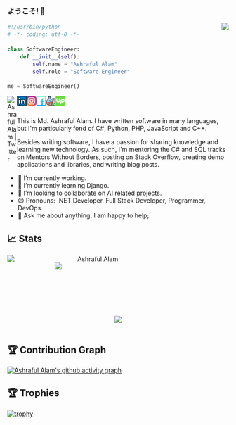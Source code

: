 ### ようこそ! 👋

<img align="right" src="https://visitor-badge.laobi.icu/badge?page_id=alam-ashraful.alam-ashraful">

```python
#!/usr/bin/python
# -*- coding: utf-8 -*-

class SoftwareEngineer:
    def __init__(self):
        self.name = "Ashraful Alam"
        self.role = "Software Engineer"

me = SoftwareEngineer()
```

<a href="https://twitter.com/karl_ashraful">
  <img align="left" alt="Ashraful Alam | Twitter" width="22px" src="https://github.com/alam-ashraful/karl-ashraful/blob/main/images/twitter.svg" />
</a>
<a href="https://www.linkedin.com/in/alam-ashraful/">
  <img align="left" alt="Ashraful Alam | LinkedIn" width="22px" src="https://github.com/alam-ashraful/alam-ashraful/blob/main/images/linkedin.svg" />
</a>
<a href="https://www.instagram.com/karl.ashraful/">
  <img align="left" alt="Ashraful Alam | Instagram" width="22px" src="https://github.com/alam-ashraful/alam-ashraful/blob/main/images/instagram.svg" />
</a>
<a href="https://facebook.com/ashraful.senpai">
  <img align="left" alt="Ashraful Alam | Facebook" width="22px" src="https://github.com/alam-ashraful/alam-ashraful/blob/main/images/facebook.svg" />
</a>
<a href="https://www.wantedly.com/id/ashraful">
  <img align="left" alt="Ashraful Alam | Wantedly" width="22px" src="https://github.com/alam-ashraful/alam-ashraful/blob/main/images/flask.svg" />
</a>
<a href="https://www.upwork.com/freelancers/~01ee0000a01a7c305f">
  <img align="left" alt="Ashraful Alam | Up Work" width="22px" src="https://github.com/alam-ashraful/alam-ashraful/blob/main/images/upwork.svg" />
</a>
<br />
<br />

This is Md. Ashraful Alam. I have written software in many languages, but I'm particularly fond of C#, Python, PHP, JavaScript and C++.

Besides writing software, I have a passion for sharing knowledge and learning new technology. As such, I'm mentoring the C# and SQL tracks on Mentors Without Borders, posting on Stack Overflow, creating demo applications and libraries, and writing blog posts.

- 🔭 I’m currently working.
- 🌱 I’m currently learning Django.
- 👯 I’m looking to collaborate on AI related projects.
- 😄 Pronouns: .NET Developer, Full Stack Developer, Programmer, DevOps.
- 💬 Ask me about anything, I am happy to help;

## &#x1f4c8; Stats

<p align=center>
  <div align=center>
    <a href="#" title="Go to Source">
      <img align="left" width=396 src="https://github-readme-streak-stats.herokuapp.com/?user=alam-ashraful&theme=react&border=61dafb&hide_border=true" alt="Ashraful Alam" />
    </a>
    <a href="#" title="Go to Source">
      <img align="right" width=396 src="https://github-readme-stats.vercel.app/api?username=alam-ashraful&show_icons=true&theme=react&border_color=61dafb&hide_border=true" />
    </a>
  </div>
  <br><br><br><br><br><br><br><br>
  <div align=center>
    <a href="https://github.com/anuraghazra/github-readme-stats">
      <img width=325 align="center" src="https://github-readme-stats.vercel.app/api/top-langs/?username=alam-ashraful&hide=c%23,powershell,Mathematica,Ruby,Objective-C,Objective-C%2b%2b,Cuda&title_color=61dafb&text_color=ffffff&icon_color=61dafb&bg_color=20232a&langs_count=8&layout=compact&border_color=61dafb&hide_border=true" />
    </a>
  </div>
  <br />
</p>

## 🏆 Contribution Graph

[![Ashraful Alam's github activity graph](https://github-readme-activity-graph.vercel.app/graph?username=alam-ashraful)](https://github.com/alam-ashraful/github-readme-activity-graph)

## 🏆 Trophies

[![trophy](https://github-profile-trophy.vercel.app/?username=alam-ashraful&theme=nord&column=7)](https://github.com/ryo-ma/github-profile-trophy)
